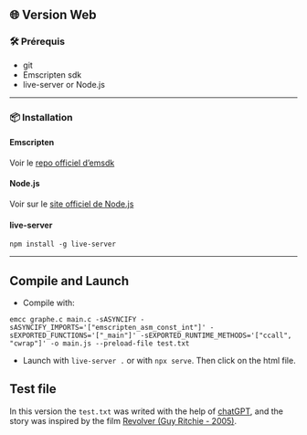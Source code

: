 ## 🌐 Version Web

### 🛠️ Prérequis

- git
- Emscripten sdk
- live-server or Node.js

---

### 📦 Installation

#### Emscripten

Voir le [repo officiel d’emsdk](https://github.com/emscripten-core/emsdk)

####  Node.js 

Voir sur le [site officiel de Node.js](https://nodejs.org/en)

#### live-server

```
npm install -g live-server
```

---

## Compile and Launch

- Compile with:
```
emcc graphe.c main.c -sASYNCIFY -sASYNCIFY_IMPORTS='["emscripten_asm_const_int"]' -sEXPORTED_FUNCTIONS='["_main"]' -sEXPORTED_RUNTIME_METHODS='["ccall", "cwrap"]' -o main.js --preload-file test.txt
```

- Launch with `live-server .` or with `npx serve`. Then click on the html file.

## Test file

In this version the `test.txt` was writed with the help of [chatGPT](https://openai.com/chatgpt/overview/), and the story was inspired by the film [Revolver (Guy Ritchie - 2005)](https://en.wikipedia.org/wiki/Revolver_(2005_film)).
